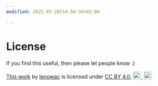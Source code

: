 ```yaml
---
modified: 2021-03-28T14:56:34+02:00

---
```


# License

If you find this useful, then please let people know :)
 
 <p xmlns:cc="http://creativecommons.org/ns#" >
  <a rel="cc:attributionURL" href="http://github.com/lenowac/wiki">This work</a> by <a rel="cc:attributionURL dct:creator" property="cc:attributionName" href="https://liberapay.com/lenowac">lenowac</a> is licensed under <a href="http://creativecommons.org/licenses/by/4.0/?ref=chooser-v1" target="_blank" rel="license noopener noreferrer" style="display:inline-block;">CC BY 4.0
  <img style="height:22px!important;margin-left:3px;vertical-align:text-bottom;" src="https://mirrors.creativecommons.org/presskit/icons/cc.svg?ref=chooser-v1">
  <img style="height:22px!important;margin-left:3px;vertical-align:text-bottom;" src="https://mirrors.creativecommons.org/presskit/icons/by.svg?ref=chooser-v1"></a>
</p>